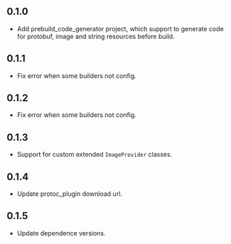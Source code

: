 ## 0.1.0

* Add prebuild_code_generator project, which support to generate code for protobuf, image and string resources before build.

## 0.1.1

* Fix error when some builders not config.

## 0.1.2

* Fix error when some builders not config.

## 0.1.3

* Support for custom extended `ImageProvider` classes.

## 0.1.4

* Update protoc_plugin download url.

## 0.1.5

* Update dependence versions.